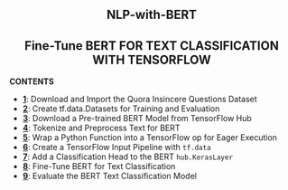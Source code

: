 <h2 align=center> NLP-with-BERT</h2>
<h2 align=center> Fine-Tune BERT FOR TEXT CLASSIFICATION WITH TENSORFLOW</h2>

**CONTENTS**
- **[1]()**: Download and Import the Quora Insincere Questions Dataset
- **[2]()**: Create tf.data.Datasets for Training and Evaluation
- **[3]()**: Download a Pre-trained BERT Model from TensorFlow Hub
- **[4]()**: Tokenize and Preprocess Text for BERT
- **[5]()**: Wrap a Python Function into a TensorFlow op for Eager Execution
- **[6]()**: Create a TensorFlow Input Pipeline with `tf.data`
- **[7]()**: Add a Classification Head to the BERT `hub.KerasLayer`
- **[8]()**: Fine-Tune BERT for Text Classification
- **[9]()**: Evaluate the BERT Text Classification Model
